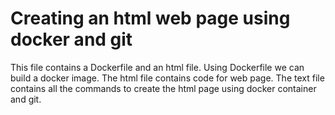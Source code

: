 # Creating an html web page using docker and git

This file contains a Dockerfile and an html file.
Using Dockerfile we can build a docker image.
The html file contains code for web page.
The text file contains all the commands to create the html page using docker container and git.
